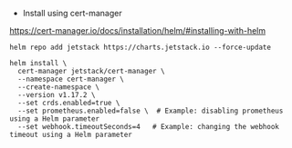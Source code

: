 - Install using cert-manager

https://cert-manager.io/docs/installation/helm/#installing-with-helm


```
helm repo add jetstack https://charts.jetstack.io --force-update
```

```
helm install \
  cert-manager jetstack/cert-manager \
  --namespace cert-manager \
  --create-namespace \
  --version v1.17.2 \
  --set crds.enabled=true \
  --set prometheus.enabled=false \  # Example: disabling prometheus using a Helm parameter
  --set webhook.timeoutSeconds=4   # Example: changing the webhook timeout using a Helm parameter
```
